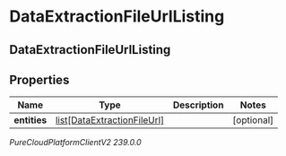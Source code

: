 # DataExtractionFileUrlListing

## DataExtractionFileUrlListing

## Properties

|Name | Type | Description | Notes|
|------------ | ------------- | ------------- | -------------|
| **entities** | [list[DataExtractionFileUrl]](DataExtractionFileUrl) |  | [optional] |



_PureCloudPlatformClientV2 239.0.0_
